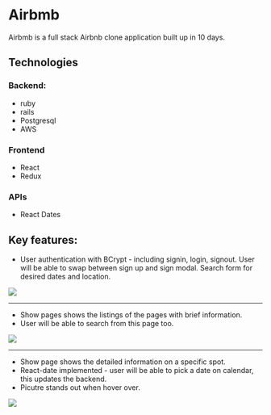 
# Airbmb

Airbmb is a full stack Airbnb clone application built up in 10 days. 


## Technologies

### Backend:

* ruby 
* rails
* Postgresql
* AWS

### Frontend

* React
* Redux

### APIs

* React Dates


## Key features:

* User authentication with BCrypt - including signin, login, signout. User will be able to swap between sign up and sign modal. Search form for desired dates and location. 

![](/Users/lin/Desktop/airbmb/app/assets/images/auth.gif)

***

* Show pages shows the listings of the pages with brief information.
* User will be able to search from this page too. 

![](//Users/lin/Desktop/airbmb/app/assets/images/index.png)

***

* Show page shows the detailed information on a specific spot.
* React-date implemented - user will be able to pick a date on calendar, this updates the backend. 
* Picutre stands out when hover over.

![](/Users/lin/Desktop/airbmb/app/assets/images/show.gif)
